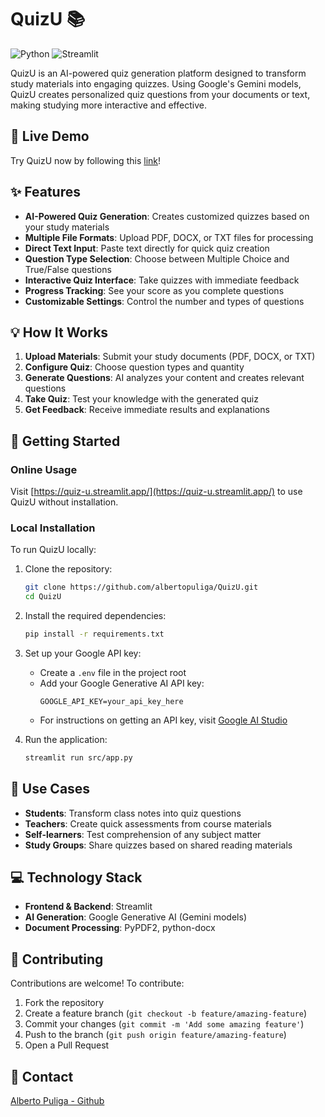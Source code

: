 # QuizU 📚

![Python](https://img.shields.io/badge/python-3.9%2B-blue)
![Streamlit](https://img.shields.io/badge/streamlit-1.22%2B-red)

QuizU is an AI-powered quiz generation platform designed to transform study materials into engaging quizzes. Using Google's Gemini models, QuizU creates personalized quiz questions from your documents or text, making studying more interactive and effective.

## 🔗 Live Demo

Try QuizU now by following this [link](https://quiz-u.streamlit.app/)!

## ✨ Features

- **AI-Powered Quiz Generation**: Creates customized quizzes based on your study materials
- **Multiple File Formats**: Upload PDF, DOCX, or TXT files for processing
- **Direct Text Input**: Paste text directly for quick quiz creation
- **Question Type Selection**: Choose between Multiple Choice and True/False questions
- **Interactive Quiz Interface**: Take quizzes with immediate feedback
- **Progress Tracking**: See your score as you complete questions
- **Customizable Settings**: Control the number and types of questions

## 💡 How It Works

1. **Upload Materials**: Submit your study documents (PDF, DOCX, or TXT)
2. **Configure Quiz**: Choose question types and quantity
3. **Generate Questions**: AI analyzes your content and creates relevant questions
4. **Take Quiz**: Test your knowledge with the generated quiz
5. **Get Feedback**: Receive immediate results and explanations

## 🚀 Getting Started

### Online Usage

Visit [https://quiz-u.streamlit.app/](https://quiz-u.streamlit.app/) to use QuizU without installation.

### Local Installation

To run QuizU locally:

1. Clone the repository:

   ```bash
   git clone https://github.com/albertopuliga/QuizU.git
   cd QuizU
   ```

2. Install the required dependencies:

   ```bash
   pip install -r requirements.txt
   ```

3. Set up your Google API key:

   - Create a `.env` file in the project root
   - Add your Google Generative AI API key:
     ```
     GOOGLE_API_KEY=your_api_key_here
     ```
   - For instructions on getting an API key, visit [Google AI Studio](https://makersuite.google.com/)

4. Run the application:
   ```bash
   streamlit run src/app.py
   ```

## 🧩 Use Cases

- **Students**: Transform class notes into quiz questions
- **Teachers**: Create quick assessments from course materials
- **Self-learners**: Test comprehension of any subject matter
- **Study Groups**: Share quizzes based on shared reading materials

## 💻 Technology Stack

- **Frontend & Backend**: Streamlit
- **AI Generation**: Google Generative AI (Gemini models)
- **Document Processing**: PyPDF2, python-docx

## 🤝 Contributing

Contributions are welcome! To contribute:

1. Fork the repository
2. Create a feature branch (`git checkout -b feature/amazing-feature`)
3. Commit your changes (`git commit -m 'Add some amazing feature'`)
4. Push to the branch (`git push origin feature/amazing-feature`)
5. Open a Pull Request

## 📧 Contact

[Alberto Puliga - Github](https://github.com/albertopuliga)
